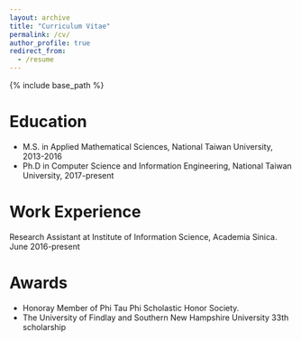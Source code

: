 ```yaml
---
layout: archive
title: "Curriculum Vitae"
permalink: /cv/
author_profile: true
redirect_from:
  - /resume
---
```


{% include base_path %}

Education
======

* M.S. in Applied Mathematical Sciences, National Taiwan University, 2013-2016
* Ph.D in Computer Science and Information Engineering, National Taiwan University, 2017-present

Work Experience
======
Research Assistant at Institute of Information Science, Academia Sinica. June 2016-present

Awards
======
* Honoray Member of Phi Tau Phi Scholastic Honor Society.
* The University of Findlay and Southern New Hampshire University 33th scholarship
